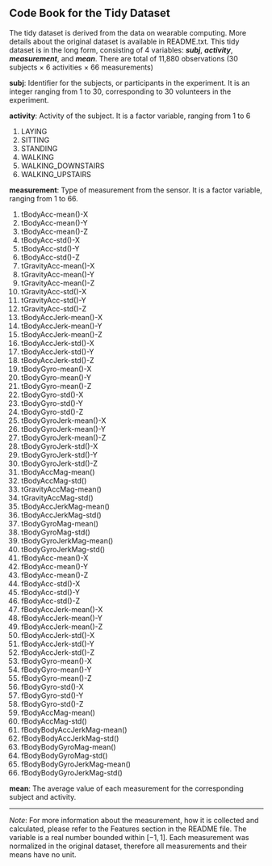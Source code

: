 ##  Code Book for the Tidy Dataset

The tidy dataset is derived from the data on wearable computing. More details about the original dataset is available in README.txt. This tidy dataset is in the long form, consisting of 4 variables: ***subj***, ***activity***, ***measurement***, and ***mean***. There are total of 11,880 observations (30 subjects $\times$ 6 activities $\times$ 66 measurements)

**subj**: Identifier for the subjects, or participants in the experiment. It is an integer ranging from 1 to 30, corresponding to 30 volunteers in the experiment.

**activity**: Activity of the subject. It is a factor variable, ranging from 1 to 6  

1. LAYING  
2. SITTING  
3. STANDING  
4. WALKING  
5. WALKING_DOWNSTAIRS  
6. WALKING_UPSTAIRS  

**measurement**: Type of measurement from the sensor. It is a factor variable, ranging from 1 to 66.  

1. tBodyAcc-mean()-X  
2. tBodyAcc-mean()-Y  
3. tBodyAcc-mean()-Z  
4. tBodyAcc-std()-X  
5. tBodyAcc-std()-Y  
6. tBodyAcc-std()-Z  
7. tGravityAcc-mean()-X  
8. tGravityAcc-mean()-Y  
9. tGravityAcc-mean()-Z  
10. tGravityAcc-std()-X  
11. tGravityAcc-std()-Y  
12.	tGravityAcc-std()-Z  
13.	tBodyAccJerk-mean()-X  
14.	tBodyAccJerk-mean()-Y  
15.	tBodyAccJerk-mean()-Z  
16.	tBodyAccJerk-std()-X  
17.	tBodyAccJerk-std()-Y  
18.	tBodyAccJerk-std()-Z  
19.	tBodyGyro-mean()-X  
20.	tBodyGyro-mean()-Y  
21.	tBodyGyro-mean()-Z  
22.	tBodyGyro-std()-X  
23.	tBodyGyro-std()-Y  
24.	tBodyGyro-std()-Z  
25.	tBodyGyroJerk-mean()-X  
26.	tBodyGyroJerk-mean()-Y  
27.	tBodyGyroJerk-mean()-Z  
28.	tBodyGyroJerk-std()-X  
29.	tBodyGyroJerk-std()-Y  
30.	tBodyGyroJerk-std()-Z  
31.	tBodyAccMag-mean()  
32.	tBodyAccMag-std()  
33.	tGravityAccMag-mean()  
34.	tGravityAccMag-std()  
35.	tBodyAccJerkMag-mean()  
36.	tBodyAccJerkMag-std()  
37.	tBodyGyroMag-mean()  
38.	tBodyGyroMag-std()  
39.	tBodyGyroJerkMag-mean()  
40.	tBodyGyroJerkMag-std()  
41.	fBodyAcc-mean()-X  
42.	fBodyAcc-mean()-Y  
43.	fBodyAcc-mean()-Z  
44.	fBodyAcc-std()-X  
45.	fBodyAcc-std()-Y  
46.	fBodyAcc-std()-Z  
47.	fBodyAccJerk-mean()-X  
48.	fBodyAccJerk-mean()-Y  
49.	fBodyAccJerk-mean()-Z  
50.	fBodyAccJerk-std()-X  
51.	fBodyAccJerk-std()-Y  
52.	fBodyAccJerk-std()-Z  
53.	fBodyGyro-mean()-X  
54.	fBodyGyro-mean()-Y  
55.	fBodyGyro-mean()-Z  
56.	fBodyGyro-std()-X  
57.	fBodyGyro-std()-Y  
58.	fBodyGyro-std()-Z  
59.	fBodyAccMag-mean()  
60.	fBodyAccMag-std()  
61.	fBodyBodyAccJerkMag-mean()  
62.	fBodyBodyAccJerkMag-std()  
63.	fBodyBodyGyroMag-mean()  
64.	fBodyBodyGyroMag-std()  
65.	fBodyBodyGyroJerkMag-mean()  
66.	fBodyBodyGyroJerkMag-std()  

**mean**: The average value of each measurement for the corresponding subject and activity. 

***
*Note*: For more information about the measurement, how it is collected and calculated, please refer to the Features section in the README file. The variable is a real number bounded within $[-1,1]$. Each measurement was normalized in the original dataset, therefore all measurements and their means have no unit. 
